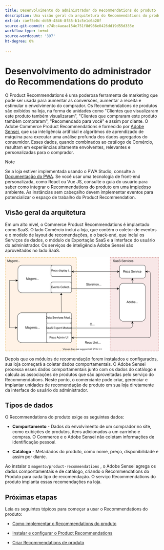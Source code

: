 ```yaml
---
title: Desenvolvimento do administrador do Recommendations do produto
description: Uma visão geral da arquitetura do Recommendations do produto e dos recursos de desenvolvimento.
exl-id: caef5e0c-dd69-4846-8f85-b1c5e1c6a28f
source-git-commit: e74bc4aeaa154e751f8d986e0426dd19d55d335e
workflow-type: tm+mt
source-wordcount: '397'
ht-degree: 0%

---
```


# Desenvolvimento do administrador do Recommendations do produto

O Product Recommendations é uma poderosa ferramenta de marketing que pode ser usada para aumentar as conversões, aumentar a receita e estimular o envolvimento do comprador. Os Recommendations de produtos são exibidos na loja, na forma de unidades como &quot;Clientes que visualizaram este produto também visualizaram&quot;, &quot;Clientes que compraram este produto também compraram&quot;, &quot;Recomendado para você&quot; e assim por diante. O Adobe Commerce Product Recommendations é fornecido por [Adobe Sensei](https://www.adobe.com/sensei.html), que usa inteligência artificial e algoritmos de aprendizado de máquina para executar uma análise profunda dos dados agregados do consumidor. Esses dados, quando combinados ao catálogo de Comércio, resultam em experiências altamente envolventes, relevantes e personalizadas para o comprador.

>[!NOTE]
>
>Se a loja estiver implementada usando o PWA Studio, consulte a [Documentação do PWA](https://developer.adobe.com/commerce/pwa-studio/integrations/product-recommendations/). Se você usar uma tecnologia de front-end personalizada, como React ou Vue JS, consulte o guia do usuário para saber como integrar o Recommendations do produto em uma [impiedoso](headless.md) ambiente. As instâncias sem cabeçalho devem implementar eventos para potencializar o espaço de trabalho do Product Recommendation.

## Visão geral da arquitetura

Em um alto nível, o Commerce Product Recommendations é implantado como SaaS. O lado Comércio inclui a loja, que contém o coletor de eventos e o modelo de layout de recomendações, e o back-end, que inclui os Serviços de dados, o módulo de Exportação SaaS e a Interface do usuário do administrador. Os serviços de inteligência Adobe Sensei são aproveitados no lado SaaS.

![Diagrama da arquitetura do Recommendations de produtos](assets/arch-diag-sensei.svg)

Depois que os módulos de recomendação forem instalados e configurados, sua loja começará a coletar dados comportamentais. O Adobe Sensei processa esses dados comportamentais junto com os dados do catálogo e calcula as associações de produtos que são aproveitadas pelo serviço do Recommendations. Neste ponto, o comerciante pode criar, gerenciar e implantar unidades de recomendação de produto em sua loja diretamente da interface do usuário do administrador.

## Tipos de dados

O Recommendations do produto exige os seguintes dados:

- **Comportamento** - Dados do envolvimento de um comprador no site, como exibições de produtos, itens adicionados a um carrinho e compras. O Commerce e o Adobe Sensei não coletam informações de identificação pessoal.

- **Catálogo** - Metadados do produto, como nome, preço, disponibilidade e assim por diante.

Ao instalar o `magento/product-recommendations` , o Adobe Sensei agrega os dados comportamentais e de catálogo, criando o Recommendations do Produto para cada tipo de recomendação. O serviço Recommendations do produto implanta essas recomendações na loja.

## Próximas etapas

Leia os seguintes tópicos para começar a usar o Recommendations do produto:

- [Como implementar o Recommendations do produto](implementation-workflow.md)

- [Instalar e configurar o Product Recommendations](install-configure.md)

- [Criar Recommendations de produto](create.md)
